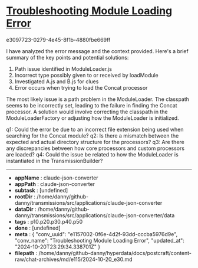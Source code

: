 # [Troubleshooting Module Loading Error](https://claude.ai/chat/e1157002-0f6e-4d2f-93dd-cccba5976d9e)

e3097723-0279-4e45-8f1b-4880fbe669ff

 I have analyzed the error message and the context provided. Here's a brief summary of the key points and potential solutions:

1. Path issue identified in ModuleLoader.js
2. Incorrect type possibly given to or received by loadModule
3. Investigated A.js and B.js for clues
4. Error occurs when trying to load the Concat processor

The most likely issue is a path problem in the ModuleLoader. The classpath seems to be incorrectly set, leading to the failure in finding the Concat processor. A solution would involve correcting the classpath in the ModuleLoaderFactory or adjusting how the ModuleLoader is initialized.

q1: Could the error be due to an incorrect file extension being used when searching for the Concat module?
q2: Is there a mismatch between the expected and actual directory structure for the processors?
q3: Are there any discrepancies between how core processors and custom processors are loaded?
q4: Could the issue be related to how the ModuleLoader is instantiated in the TransmissionBuilder?

---

* **appName** : claude-json-converter
* **appPath** : claude-json-converter
* **subtask** : [undefined]
* **rootDir** : /home/danny/github-danny/transmissions/src/applications/claude-json-converter
* **dataDir** : /home/danny/github-danny/transmissions/src/applications/claude-json-converter/data
* **tags** : p10.p20.p30.p40.p50
* **done** : [undefined]
* **meta** : {
  "conv_uuid": "e1157002-0f6e-4d2f-93dd-cccba5976d9e",
  "conv_name": "Troubleshooting Module Loading Error",
  "updated_at": "2024-10-20T23:29:34.338701Z"
}
* **filepath** : /home/danny/github-danny/hyperdata/docs/postcraft/content-raw/chat-archives/md/e115/2024-10-20_e30.md